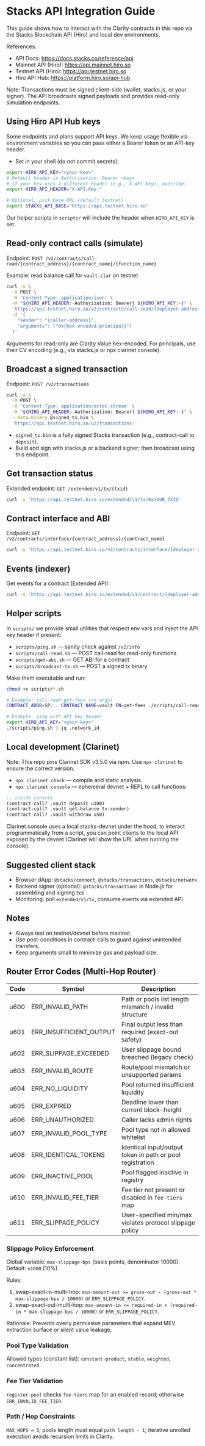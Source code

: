 # Stacks API Integration Guide

This guide shows how to interact with the Clarity contracts in this repo via the Stacks Blockchain API (Hiro) and local dev environments.

References:

- API Docs: <https://docs.stacks.co/reference/api>
- Mainnet API (Hiro): <https://api.mainnet.hiro.so>
- Testnet API (Hiro): <https://api.testnet.hiro.so>
- Hiro API Hub: <https://platform.hiro.so/api-hub>

Note: Transactions must be signed client-side (wallet, stacks.js, or your signer). The API broadcasts signed payloads and provides read-only simulation endpoints.

## Using Hiro API Hub keys

Some endpoints and plans support API keys. We keep usage flexible via environment variables so you can pass either a Bearer token or an API-key header.

- Set in your shell (do not commit secrets):

```bash
export HIRO_API_KEY="<your-key>"
# Default header is Authorization: Bearer <key>
# If your key uses a different header (e.g., X-API-Key), override:
export HIRO_API_HEADER="X-API-Key:"

# Optional: pick base URL (default testnet)
export STACKS_API_BASE="https://api.testnet.hiro.so"
```

Our helper scripts in `scripts/` will include the header when `HIRO_API_KEY` is set.

## Read-only contract calls (simulate)

Endpoint: `POST /v2/contracts/call-read/{contract_address}/{contract_name}/{function_name}`

Example: read balance call for `vault.clar` on testnet

```bash
curl -s \
  -X POST \
  -H 'Content-Type: application/json' \
  -H "${HIRO_API_HEADER:-Authorization: Bearer} ${HIRO_API_KEY:-}" \
  'https://api.testnet.hiro.so/v2/contracts/call-read/{deployer-address}/vault/get-balance' \
  -d '{
    "sender": "{caller-address}",
    "arguments": ["0x{hex-encoded-principal}"]
  }'
```

Arguments for read-only are Clarity Value hex-encoded. For principals, use their CV encoding (e.g., via stacks.js or npx clarinet console).

## Broadcast a signed transaction

Endpoint: `POST /v2/transactions`

```bash
curl -s \
  -X POST \
  -H 'Content-Type: application/octet-stream' \
  -H "${HIRO_API_HEADER:-Authorization: Bearer} ${HIRO_API_KEY:-}" \
  --data-binary @signed_tx.bin \
  'https://api.testnet.hiro.so/v2/transactions'
```

- `signed_tx.bin` is a fully signed Stacks transaction (e.g., contract-call to `deposit`).
- Build and sign with stacks.js or a backend signer; then broadcast using this endpoint.

## Get transaction status

Extended endpoint: `GET /extended/v1/tx/{txid}`

```bash
curl -s 'https://api.testnet.hiro.so/extended/v1/tx/0xYOUR_TXID'
```

## Contract interface and ABI

Endpoint: `GET /v2/contracts/interface/{contract_address}/{contract_name}`

```bash
curl -s 'https://api.testnet.hiro.so/v2/contracts/interface/{deployer-address}/vault'
```

## Events (indexer)

Get events for a contract (Extended API):

```bash
curl -s 'https://api.testnet.hiro.so/extended/v1/contract/{deployer-address}.vault/events?limit=50'
```

## Helper scripts

In `scripts/` we provide small utilities that respect env vars and inject the API key header if present:

- `scripts/ping.sh` — sanity check against `/v2/info`
- `scripts/call-read.sh` — POST call-read for read-only functions
- `scripts/get-abi.sh` — GET ABI for a contract
- `scripts/broadcast-tx.sh` — POST a signed tx binary

Make them executable and run:

```bash
chmod +x scripts/*.sh

# Example: call-read get-fees (no args)
CONTRACT_ADDR=SP... CONTRACT_NAME=vault FN=get-fees ./scripts/call-read.sh

# Example: ping with API key header
export HIRO_API_KEY="<your-key>"
./scripts/ping.sh | jq .network_id
```

## Local development (Clarinet)

Note: This repo pins Clarinet SDK v3.5.0 via npm. Use `npx clarinet` to ensure the correct version.

- `npx clarinet check` — compile and static analysis.
- `npx clarinet console` — ephemeral devnet + REPL to call functions:

```clj
;; inside console
(contract-call? .vault deposit u100)
(contract-call? .vault get-balance tx-sender)
(contract-call? .vault withdraw u50)
```

Clarinet console uses a local stacks-devnet under the hood; to interact programmatically from a script, you can point clients to the local API exposed by the devnet (Clarinet will show the URL when running the console).

## Suggested client stack

- Browser dApp: `@stacks/connect`, `@stacks/transactions`, `@stacks/network`
- Backend signer (optional): `@stacks/transactions` in Node.js for assembling and signing txs
- Monitoring: poll `extended/v1/tx`, consume events via extended API

## Notes

- Always test on testnet/devnet before mainnet.
- Use post-conditions in contract-calls to guard against unintended transfers.
- Keep arguments small to minimize gas and payload size.

## Router Error Codes (Multi-Hop Router)

| Code | Symbol | Description |
|------|--------|-------------|
| u600 | ERR_INVALID_PATH | Path or pools list length mismatch / invalid structure |
| u601 | ERR_INSUFFICIENT_OUTPUT | Final output less than required (exact-out safety) |
| u602 | ERR_SLIPPAGE_EXCEEDED | User slippage bound breached (legacy check) |
| u603 | ERR_INVALID_ROUTE | Route/pool mismatch or unsupported params |
| u604 | ERR_NO_LIQUIDITY | Pool returned insufficient liquidity |
| u605 | ERR_EXPIRED | Deadline lower than current block-height |
| u606 | ERR_UNAUTHORIZED | Caller lacks admin rights |
| u607 | ERR_INVALID_POOL_TYPE | Pool type not in allowed whitelist |
| u608 | ERR_IDENTICAL_TOKENS | Identical input/output token in path or pool registration |
| u609 | ERR_INACTIVE_POOL | Pool flagged inactive in registry |
| u610 | ERR_INVALID_FEE_TIER | Fee tier not present or disabled in `fee-tiers` map |
| u611 | ERR_SLIPPAGE_POLICY | User-specified min/max violates protocol slippage policy |

### Slippage Policy Enforcement

Global variable: `max-slippage-bps` (basis points, denominator 10000). Default: `u1000` (10%).

Rules:
1. swap-exact-in-multi-hop: `min-amount-out >= gross-out - (gross-out * max-slippage-bps / 10000)` or `ERR_SLIPPAGE_POLICY`.
2. swap-exact-out-multi-hop: `max-amount-in <= required-in + (required-in * max-slippage-bps / 10000)` or `ERR_SLIPPAGE_POLICY`.

Rationale: Prevents overly permissive parameters that expand MEV extraction surface or silent value leakage.

### Pool Type Validation
Allowed types (constant list): `constant-product`, `stable`, `weighted`, `concentrated`.

### Fee Tier Validation
`register-pool` checks `fee-tiers` map for an enabled record; otherwise `ERR_INVALID_FEE_TIER`.

### Path / Hop Constraints
`MAX_HOPS = 5`; pools length must equal `path length - 1`; iterative unrolled execution avoids recursion limits in Clarity.

